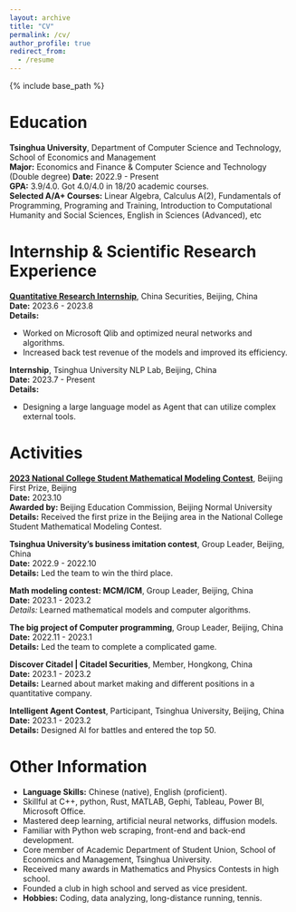 ```yaml
---
layout: archive
title: "CV"
permalink: /cv/
author_profile: true
redirect_from:
  - /resume
---
```


{% include base_path %}

# Education

**Tsinghua University**, Department of Computer Science and Technology, School of Economics and Management  
**Major:** Economics and Finance & Computer Science and Technology (Double degree)
**Date:** 2022.9 - Present  
**GPA:** 3.9/4.0. Got 4.0/4.0 in 18/20 academic courses.  
**Selected A/A+ Courses:** Linear Algebra, Calculus A(2), Fundamentals of Programming, Programing and Training, Introduction to Computational Humanity and Social Sciences, English in Sciences (Advanced), etc

# Internship & Scientific Research Experience

**[Quantitative Research Internship](lyubh.cn/files/itern@china_securities.pdf)**, China Securities, Beijing, China  
**Date:** 2023.6 - 2023.8  
**Details:**  
- Worked on Microsoft Qlib and optimized neural networks and algorithms.
- Increased back test revenue of the models and improved its efficiency.

**Internship**, Tsinghua University NLP Lab, Beijing, China  
**Date:** 2023.7 - Present  
**Details:**  
- Designing a large language model as Agent that can utilize complex external tools.

# Activities

**[2023 National College Student Mathematical Modeling Contest](lyubh.cn/files/MMC_CN@2023)**, Beijing First Prize, Beijing  
**Date:** 2023.10  
**Awarded by:** Beijing Education Commission, Beijing Normal University  
**Details:** Received the first prize in the Beijing area in the National College Student Mathematical Modeling Contest.

**Tsinghua University’s business imitation contest**, Group Leader, Beijing, China  
**Date:** 2022.9 - 2022.10  
**Details:** Led the team to win the third place.

**Math modeling contest: MCM/ICM**, Group Leader, Beijing, China  
**Date:** 2023.1 - 2023.2  
*Details:* Learned mathematical models and computer algorithms.

**The big project of Computer programming**, Group Leader, Beijing, China  
**Date:** 2022.11 - 2023.1  
**Details:** Led the team to complete a complicated game.

**Discover Citadel | Citadel Securities**, Member, Hongkong, China  
**Date:** 2023.1 - 2023.2  
**Details:** Learned about market making and different positions in a quantitative company.

**Intelligent Agent Contest**, Participant, Tsinghua University, Beijing, China  
**Date:** 2023.1 - 2023.2  
**Details:** Designed AI for battles and entered the top 50.

# Other Information

- **Language Skills:** Chinese (native), English (proficient).
- Skillful at C++, python, Rust, MATLAB, Gephi, Tableau, Power BI, Microsoft Office.
- Mastered deep learning, artificial neural networks, diffusion models.
- Familiar with Python web scraping, front-end and back-end development.
- Core member of Academic Department of Student Union, School of Economics and Management, Tsinghua University.
- Received many awards in Mathematics and Physics Contests in high school.
- Founded a club in high school and served as vice president.
- **Hobbies:** Coding, data analyzing, long-distance running, tennis.